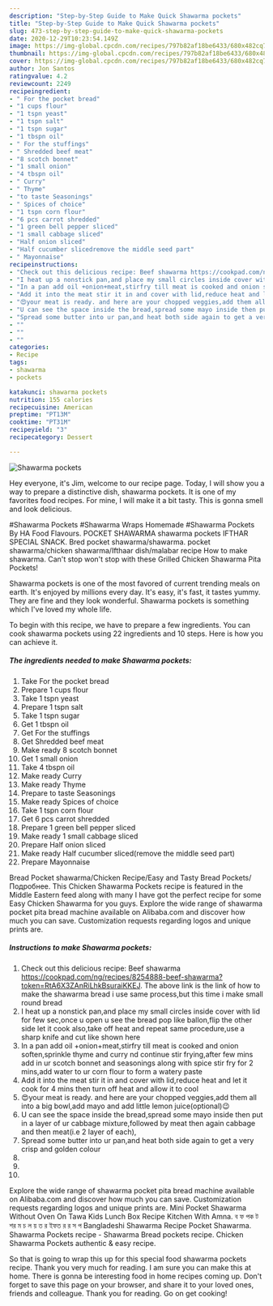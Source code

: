 ```yaml
---
description: "Step-by-Step Guide to Make Quick Shawarma pockets"
title: "Step-by-Step Guide to Make Quick Shawarma pockets"
slug: 473-step-by-step-guide-to-make-quick-shawarma-pockets
date: 2020-12-29T10:23:54.149Z
image: https://img-global.cpcdn.com/recipes/797b82af18be6433/680x482cq70/shawarma-pockets-recipe-main-photo.jpg
thumbnail: https://img-global.cpcdn.com/recipes/797b82af18be6433/680x482cq70/shawarma-pockets-recipe-main-photo.jpg
cover: https://img-global.cpcdn.com/recipes/797b82af18be6433/680x482cq70/shawarma-pockets-recipe-main-photo.jpg
author: Jon Santos
ratingvalue: 4.2
reviewcount: 2249
recipeingredient:
- " For the pocket bread"
- "1 cups flour"
- "1 tspn yeast"
- "1 tspn salt"
- "1 tspn sugar"
- "1 tbspn oil"
- " For the stuffings"
- " Shredded beef meat"
- "8 scotch bonnet"
- "1 small onion"
- "4 tbspn oil"
- " Curry"
- " Thyme"
- "to taste Seasonings"
- " Spices of choice"
- "1 tspn corn flour"
- "6 pcs carrot shredded"
- "1 green bell pepper sliced"
- "1 small cabbage sliced"
- "Half onion sliced"
- "Half cucumber slicedremove the middle seed part"
- " Mayonnaise"
recipeinstructions:
- "Check out this delicious recipe: Beef shawarma https://cookpad.com/ng/recipes/8254888-beef-shawarma?token=RtA6X3ZAnRiLhkBsuraiKKEJ. The above link is the link of how to make the shawarma bread i use same process,but this time i make small round bread"
- "I heat up a nonstick pan,and place my small circles inside cover with lid for few sec,once u open u see the bread pop like ballon,flip the other side let it cook also,take off heat and repeat same procedure,use a sharp knife and cut like shown here"
- "In a pan add oil +onion+meat,stirfry till meat is cooked and onion soften,sprinkle thyme and curry nd continue stir frying,after few mins add in ur scotch bonnet and seasonings along with spice stir fry for 2 mins,add water to ur corn flour to form a watery paste"
- "Add it into the meat stir it in and cover with lid,reduce heat and let it cook for 4 mins then turn off heat and allow it to cool"
- "😍your meat is ready. and here are your chopped veggies,add them all into a big bowl,add mayo and add little lemon juice(optional)😉"
- "U can see the space inside the bread,spread some mayo inside then put in a layer of ur cabbage mixture,followed by meat then again cabbage and then meat(i.e 2 layer of each),"
- "Spread some butter into ur pan,and heat both side again to get a very crisp and golden colour"
- ""
- ""
- ""
categories:
- Recipe
tags:
- shawarma
- pockets

katakunci: shawarma pockets 
nutrition: 155 calories
recipecuisine: American
preptime: "PT13M"
cooktime: "PT31M"
recipeyield: "3"
recipecategory: Dessert

---
```



![Shawarma pockets](https://img-global.cpcdn.com/recipes/797b82af18be6433/680x482cq70/shawarma-pockets-recipe-main-photo.jpg)

Hey everyone, it's Jim, welcome to our recipe page. Today, I will show you a way to prepare a distinctive dish, shawarma pockets. It is one of my favorites food recipes. For mine, I will make it a bit tasty. This is gonna smell and look delicious.

#Shawarma Pockets #Shawarma Wraps Homemade #Shawarma Pockets By HA Food Flavours. POCKET SHAWARMA shawarma pockets IFTHAR SPECIAL SNACK. Bred pocket shawarma/shawarma. pocket shawarma/chicken shawarma/Ifthaar dish/malabar recipe How to make shawarma. Can&#39;t stop won&#39;t stop with these Grilled Chicken Shawarma Pita Pockets!

Shawarma pockets is one of the most favored of current trending meals on earth. It's enjoyed by millions every day. It's easy, it's fast, it tastes yummy. They are fine and they look wonderful. Shawarma pockets is something which I've loved my whole life.


To begin with this recipe, we have to prepare a few ingredients. You can cook shawarma pockets using 22 ingredients and 10 steps. Here is how you can achieve it.

<!--inarticleads1-->

##### The ingredients needed to make Shawarma pockets:

1. Take  For the pocket bread
1. Prepare 1 cups flour
1. Take 1 tspn yeast
1. Prepare 1 tspn salt
1. Take 1 tspn sugar
1. Get 1 tbspn oil
1. Get  For the stuffings
1. Get  Shredded beef meat
1. Make ready 8 scotch bonnet
1. Get 1 small onion
1. Take 4 tbspn oil
1. Make ready  Curry
1. Make ready  Thyme
1. Prepare to taste Seasonings
1. Make ready  Spices of choice
1. Take 1 tspn corn flour
1. Get 6 pcs carrot shredded
1. Prepare 1 green bell pepper sliced
1. Make ready 1 small cabbage sliced
1. Prepare Half onion sliced
1. Make ready Half cucumber sliced(remove the middle seed part)
1. Prepare  Mayonnaise


Bread Pocket shawarma/Chicken Recipe/Easy and Tasty Bread Pockets/ Подробнее. This Chicken Shawarma Pockets recipe is featured in the Middle Eastern feed along with many I have got the perfect recipe for some Easy Chicken Shawarma for you guys. Explore the wide range of shawarma pocket pita bread machine available on Alibaba.com and discover how much you can save. Customization requests regarding logos and unique prints are. 

<!--inarticleads2-->

##### Instructions to make Shawarma pockets:

1. Check out this delicious recipe: Beef shawarma https://cookpad.com/ng/recipes/8254888-beef-shawarma?token=RtA6X3ZAnRiLhkBsuraiKKEJ. The above link is the link of how to make the shawarma bread i use same process,but this time i make small round bread
1. I heat up a nonstick pan,and place my small circles inside cover with lid for few sec,once u open u see the bread pop like ballon,flip the other side let it cook also,take off heat and repeat same procedure,use a sharp knife and cut like shown here
1. In a pan add oil +onion+meat,stirfry till meat is cooked and onion soften,sprinkle thyme and curry nd continue stir frying,after few mins add in ur scotch bonnet and seasonings along with spice stir fry for 2 mins,add water to ur corn flour to form a watery paste
1. Add it into the meat stir it in and cover with lid,reduce heat and let it cook for 4 mins then turn off heat and allow it to cool
1. 😍your meat is ready. and here are your chopped veggies,add them all into a big bowl,add mayo and add little lemon juice(optional)😉
1. U can see the space inside the bread,spread some mayo inside then put in a layer of ur cabbage mixture,followed by meat then again cabbage and then meat(i.e 2 layer of each),
1. Spread some butter into ur pan,and heat both side again to get a very crisp and golden colour
1. 
1. 
1. 


Explore the wide range of shawarma pocket pita bread machine available on Alibaba.com and discover how much you can save. Customization requests regarding logos and unique prints are. Mini Pocket Shawarma Without Oven On Tawa Kids Lunch Box Recipe Kitchen With Amna. ব ফ পক ট শর ম চ ল য় ত র ইফত র র স প Bangladeshi Shawarma Recipe Pocket Shawarma. Shawarma Pockets recipe - Shawarma Bread pockets recipe. Chicken Shawarma Pockets authentic &amp; easy recipe. 

So that is going to wrap this up for this special food shawarma pockets recipe. Thank you very much for reading. I am sure you can make this at home. There is gonna be interesting food in home recipes coming up. Don't forget to save this page on your browser, and share it to your loved ones, friends and colleague. Thank you for reading. Go on get cooking!
